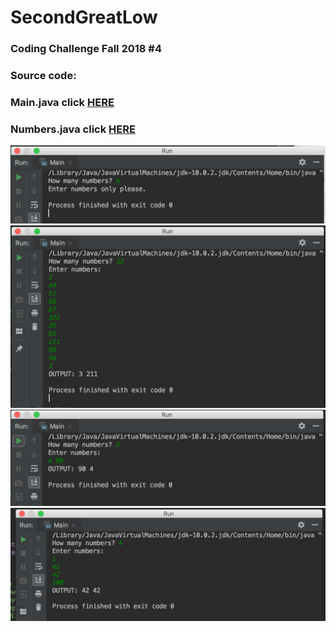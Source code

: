 # SecondGreatLow
### Coding Challenge Fall 2018 #4

### Source code:
### Main.java click [HERE](https://github.com/techinologic/SecondGreatLow/blob/master/src/com/company/Main.java)
### Numbers.java click [HERE](https://github.com/techinologic/SecondGreatLow/blob/master/src/com/company/Number.java)

![SS1](https://github.com/techinologic/SecondGreatLow/blob/master/src/com/company/ss1.png)
![SS2](https://github.com/techinologic/SecondGreatLow/blob/master/src/com/company/ss2.png)
![SS3](https://github.com/techinologic/SecondGreatLow/blob/master/src/com/company/ss3.png)
![SS4](https://github.com/techinologic/SecondGreatLow/blob/master/src/com/company/ss4.png)

